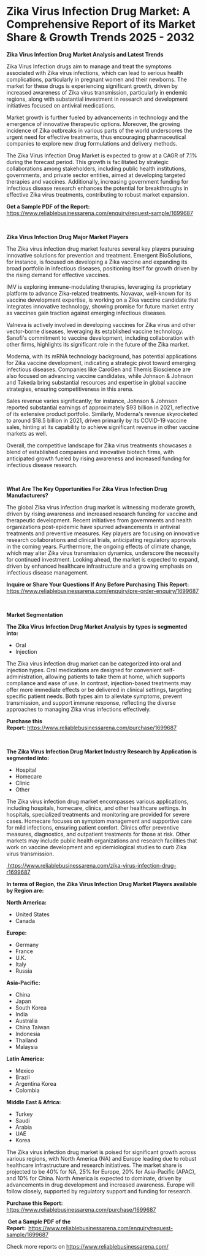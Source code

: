 <p><h1>Zika Virus Infection Drug Market: A Comprehensive Report of its Market Share & Growth Trends 2025 - 2032</h1></p><p><strong>Zika Virus Infection Drug Market Analysis and Latest Trends</strong></p>
<p><p>Zika Virus Infection drugs aim to manage and treat the symptoms associated with Zika virus infections, which can lead to serious health complications, particularly in pregnant women and their newborns. The market for these drugs is experiencing significant growth, driven by increased awareness of Zika virus transmission, particularly in endemic regions, along with substantial investment in research and development initiatives focused on antiviral medications.</p><p>Market growth is further fueled by advancements in technology and the emergence of innovative therapeutic options. Moreover, the growing incidence of Zika outbreaks in various parts of the world underscores the urgent need for effective treatments, thus encouraging pharmaceutical companies to explore new drug formulations and delivery methods. </p><p>The Zika Virus Infection Drug Market is expected to grow at a CAGR of 7.1% during the forecast period. This growth is facilitated by strategic collaborations among stakeholders, including public health institutions, governments, and private sector entities, aimed at developing targeted therapies and vaccines. Additionally, increasing government funding for infectious disease research enhances the potential for breakthroughs in effective Zika virus treatments, contributing to robust market expansion.</p></p>
<p><strong>Get a Sample PDF of the Report:&nbsp;</strong> <a href="https://www.reliablebusinessarena.com/enquiry/request-sample/1699687?utm_campaign=3443&utm_medium=2&utm_source=Github&utm_content=ia&utm_term=27032025&utm_id=zika-virus-infection-drug">https://www.reliablebusinessarena.com/enquiry/request-sample/1699687</a></p>
<p>&nbsp;</p>
<p><strong>Zika Virus Infection Drug Major Market Players</strong></p>
<p><p>The Zika virus infection drug market features several key players pursuing innovative solutions for prevention and treatment. Emergent BioSolutions, for instance, is focused on developing a Zika vaccine and expanding its broad portfolio in infectious diseases, positioning itself for growth driven by the rising demand for effective vaccines.</p><p>IMV is exploring immune-modulating therapies, leveraging its proprietary platform to advance Zika-related treatments. Novavax, well-known for its vaccine development expertise, is working on a Zika vaccine candidate that integrates innovative technology, showing promise for future market entry as vaccines gain traction against emerging infectious diseases.</p><p>Valneva is actively involved in developing vaccines for Zika virus and other vector-borne diseases, leveraging its established vaccine technology. Sanofi's commitment to vaccine development, including collaboration with other firms, highlights its significant role in the future of the Zika market. </p><p>Moderna, with its mRNA technology background, has potential applications for Zika vaccine development, indicating a strategic pivot toward emerging infectious diseases. Companies like CaroGen and Themis Bioscience are also focused on advancing vaccine candidates, while Johnson & Johnson and Takeda bring substantial resources and expertise in global vaccine strategies, ensuring competitiveness in this arena.</p><p>Sales revenue varies significantly; for instance, Johnson & Johnson reported substantial earnings of approximately $93 billion in 2021, reflective of its extensive product portfolio. Similarly, Moderna's revenue skyrocketed to around $18.5 billion in 2021, driven primarily by its COVID-19 vaccine sales, hinting at its capability to achieve significant revenue in other vaccine markets as well.</p><p>Overall, the competitive landscape for Zika virus treatments showcases a blend of established companies and innovative biotech firms, with anticipated growth fueled by rising awareness and increased funding for infectious disease research.</p></p>
<p>&nbsp;</p>
<p><strong>What Are The Key Opportunities For Zika Virus Infection Drug Manufacturers?</strong></p>
<p><p>The global Zika virus infection drug market is witnessing moderate growth, driven by rising awareness and increased research funding for vaccine and therapeutic development. Recent initiatives from governments and health organizations post-epidemic have spurred advancements in antiviral treatments and preventive measures. Key players are focusing on innovative research collaborations and clinical trials, anticipating regulatory approvals in the coming years. Furthermore, the ongoing effects of climate change, which may alter Zika virus transmission dynamics, underscore the necessity for continued investment. Looking ahead, the market is expected to expand, driven by enhanced healthcare infrastructure and a growing emphasis on infectious disease management.</p></p>
<p><strong>Inquire or Share Your Questions If Any Before Purchasing This Report:</strong> <a href="https://www.reliablebusinessarena.com/enquiry/pre-order-enquiry/1699687?utm_campaign=3443&utm_medium=2&utm_source=Github&utm_content=ia&utm_term=27032025&utm_id=zika-virus-infection-drug">https://www.reliablebusinessarena.com/enquiry/pre-order-enquiry/1699687</a></p>
<p>&nbsp;</p>
<p><strong>Market Segmentation</strong></p>
<p><strong>The Zika Virus Infection Drug Market Analysis by types is segmented into:</strong></p>
<p><ul><li>Oral</li><li>Injection</li></ul></p>
<p><p>The Zika virus infection drug market can be categorized into oral and injection types. Oral medications are designed for convenient self-administration, allowing patients to take them at home, which supports compliance and ease of use. In contrast, injection-based treatments may offer more immediate effects or be delivered in clinical settings, targeting specific patient needs. Both types aim to alleviate symptoms, prevent transmission, and support immune response, reflecting the diverse approaches to managing Zika virus infections effectively.</p></p>
<p><strong>Purchase this Report:&nbsp;</strong><a href="https://www.reliablebusinessarena.com/purchase/1699687?utm_campaign=3443&utm_medium=2&utm_source=Github&utm_content=ia&utm_term=27032025&utm_id=zika-virus-infection-drug">https://www.reliablebusinessarena.com/purchase/1699687</a></p>
<p>&nbsp;</p>
<p><strong>The Zika Virus Infection Drug Market Industry Research by Application is segmented into:</strong></p>
<p><ul><li>Hospital</li><li>Homecare</li><li>Clinic</li><li>Other</li></ul></p>
<p><p>The Zika virus infection drug market encompasses various applications, including hospitals, homecare, clinics, and other healthcare settings. In hospitals, specialized treatments and monitoring are provided for severe cases. Homecare focuses on symptom management and supportive care for mild infections, ensuring patient comfort. Clinics offer preventive measures, diagnostics, and outpatient treatments for those at risk. Other markets may include public health organizations and research facilities that work on vaccine development and epidemiological studies to curb Zika virus transmission.</p></p>
<p><a href="https://www.reliablebusinessarena.com/zika-virus-infection-drug-r1699687?utm_campaign=3443&utm_medium=2&utm_source=Github&utm_content=ia&utm_term=27032025&utm_id=zika-virus-infection-drug">&nbsp;https://www.reliablebusinessarena.com/zika-virus-infection-drug-r1699687</a></p>
<p><strong>In terms of Region, the Zika Virus Infection Drug Market Players available by Region are:</strong></p>
<p>
    <p> <strong> North America: </strong>
        <ul>
            <li>United States</li>
            <li>Canada</li>
        </ul>
        </p> 
    <p> <strong> Europe: </strong>
        <ul>
            <li>Germany</li>
            <li>France</li>
            <li>U.K.</li>
            <li>Italy</li>
            <li>Russia</li>
        </ul>
        </p> 
    <p> <strong> Asia-Pacific: </strong>
        <ul>
            <li>China</li>
            <li>Japan</li>
            <li>South Korea</li>
            <li>India</li>
            <li>Australia</li>
            <li>China Taiwan</li>
            <li>Indonesia</li>
            <li>Thailand</li>
            <li>Malaysia</li>
        </ul>
        </p> 
    <p> <strong> Latin America: </strong>
        <ul>
            <li>Mexico</li>
            <li>Brazil</li>
            <li>Argentina Korea</li>
            <li>Colombia</li>
        </ul>
        </p> 
    <p> <strong> Middle East & Africa: </strong>
        <ul>
            <li>Turkey</li>
            <li>Saudi</li>
            <li>Arabia</li>
            <li>UAE</li>
            <li>Korea</li>
        </ul>
    </p>
    </p>
<p><p>The Zika virus infection drug market is poised for significant growth across various regions, with North America (NA) and Europe leading due to robust healthcare infrastructure and research initiatives. The market share is projected to be 40% for NA, 25% for Europe, 20% for Asia-Pacific (APAC), and 10% for China. North America is expected to dominate, driven by advancements in drug development and increased awareness. Europe will follow closely, supported by regulatory support and funding for research.</p></p>
<p><strong>Purchase this Report: </strong><a href="https://www.reliablebusinessarena.com/purchase/1699687?utm_campaign=3443&utm_medium=2&utm_source=Github&utm_content=ia&utm_term=27032025&utm_id=zika-virus-infection-drug">https://www.reliablebusinessarena.com/purchase/1699687</a></p>
<p>&nbsp;<strong>Get a Sample PDF of the Report:&nbsp;&nbsp;</strong><a href="https://www.reliablebusinessarena.com/enquiry/request-sample/1699687?utm_campaign=3443&utm_medium=2&utm_source=Github&utm_content=ia&utm_term=27032025&utm_id=zika-virus-infection-drug">https://www.reliablebusinessarena.com/enquiry/request-sample/1699687</a></p>
<p><strong></strong></p>
<p>Check more reports on <a href="https://www.reliablebusinessarena.com/?utm_campaign=3443&utm_medium=2&utm_source=Github&utm_content=ia&utm_term=27032025&utm_id=zika-virus-infection-drug">https://www.reliablebusinessarena.com/</a></p>